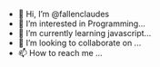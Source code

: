 - 👋 Hi, I’m @fallenclaudes
- 👀 I’m interested in Programming...
- 🌱 I’m currently learning javascript...
- 💞️ I’m looking to collaborate on ...
- 📫 How to reach me ...

<!---
fallenclaudes/fallenclaudes is a ✨ special ✨ repository because its `README.md` (this file) appears on your GitHub profile.
You can click the Preview link to take a look at your changes.
--->
